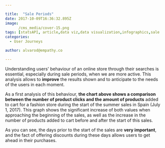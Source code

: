 ```yaml
---

title:  "Sale Periods"
date: 2017-10-09T16:36:32.895Z
image:
      /cms_media/cover-15.png
tags: [statsAPI, article,data viz,data visualization,infographics,sale periods viz,data sale periods]
categories:
  - User Journeys

author: alvarod@empathy.co

---
```

<iyd-iframe src="https://www.imagineyourdata.com/datavis/iyd-clickvsconv-daily/" desktop-height="350px" tablet-height="" mobile-height="" framebimg-order="1" webkitallowfullscreen mozallowfullscreen allowfullscreen></iyd-iframe>

Understanding users' behaviour of an online store through their searches is essential, especially during sale periods, when we are more active. This analysis allows to **improve** the results shown and to anticipate to the needs of the users in each moment.

As a first analysis of this behaviour, **the chart above shows a comparison between the number of product clicks and the amount of products** added to cart for a fashion store during the start of the summer sales in Spain (July 1, 2017). This graph shows the significant increase of both values ​​when approaching the beginning of the sales, as well as the increase in the number of products added to cart before and after the start of this sales.

As you can see, the days prior to the start of the sales are **very important**, and the fact of offering discounts during these days allows users to get ahead in their purchases.
